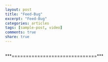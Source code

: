 ```yaml
---
layout: post
title: "Feed-Bug"
excerpt: "Feed-Bug"
categories: articles
tags: [sample-post, video]
comments: true
share: true
---
```

<br>
***==============================***<br>

<div class="apester-media" data-media-id="5d39faae2fef00aeb82600fd" height="690"></div><script async src="https://static.apester.com/js/sdk/latest/apester-sdk.js"></script>
